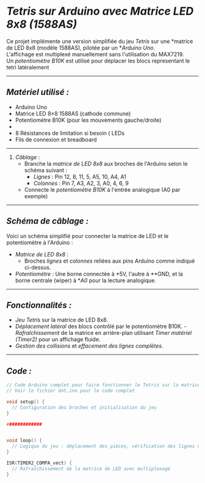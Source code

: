 # *Tetris sur Arduino avec Matrice LED 8x8 (1588AS)*

Ce projet implémente une version simplifiée du jeu *Tetris* sur une *matrice de LED 8x8 (modèle 1588AS), pilotée par un **Arduino Uno*.  
L'affichage est multiplexé manuellement sans l'utilisation du MAX7219.  
Un *potentiomètre B10K* est utilisé pour déplacer les blocs representant le tetri latéralement

---

## *Matériel utilisé :*
- Arduino Uno  
- Matrice LED 8×8 1588AS (cathode commune)  
- Potentiomètre B10K (pour les mouvements gauche/droite)  
-   
- 8 Résistances de limitation si besoin ( LEDs 
- Fils de connexion et breadboard

---

1. *Câblage* : 
   - Branche la *matrice de LED 8x8* aux broches de l'Arduino selon le schéma suivant :
     - *Lignes* : Pin 12, 8, 11, 5, A5, 10, A4, A1
     - *Colonnes* : Pin 7, A3, A2, 3, A0, 4, 6, 9
   - Connecte le *potentiomètre B10K* à l'entrée analogique (A0 par exemple)
---

## *Schéma de câblage :*
Voici un schéma simplifié pour connecter la matrice de LED et le potentiomètre à l'Arduino :
- *Matrice de LED 8x8* :
  - Broches *lignes* et *colonnes* reliées aux pins Arduino comme indiqué ci-dessus.
- *Potentiomètre* : Une borne connectée à *5V, l'autre à **GND, et la borne centrale (wiper) à **A0* pour la lecture analogique.

---

## *Fonctionnalités :*
- *Jeu Tetris* sur la matrice de LED 8x8.
- *Déplacement latéral* des blocs contrôlé par le potentiomètre B10K.
-*Rafraîchissement* de la matrice en arrière-plan utilisant *Timer matériel (Timer2)* pour un affichage fluide.
- *Gestion des collisions* et *effacement des lignes complètes*.

---

## *Code :*
```cpp
// Code Arduino complet pour faire fonctionner le Tetris sur la matrice 8x8
// Voir le fichier dot.ino pour le code complet

void setup() {
  // Configuration des broches et initialisation du jeu
}

#############


void loop() {
  // Logique du jeu : déplacement des pièces, vérification des lignes complètes
}

ISR(TIMER2_COMPA_vect) {
  // Rafraîchissement de la matrice de LED avec multiplexage
}
